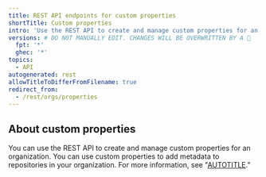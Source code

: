 ```yaml
---
title: REST API endpoints for custom properties
shortTitle: Custom properties
intro: 'Use the REST API to create and manage custom properties for an organization.'
versions: # DO NOT MANUALLY EDIT. CHANGES WILL BE OVERWRITTEN BY A 🤖
  fpt: '*'
  ghec: '*'
topics:
  - API
autogenerated: rest
allowTitleToDifferFromFilename: true
redirect_from:
  - /rest/orgs/properties
---
```


## About custom properties

You can use the REST API to create and manage custom properties for an organization. You can use custom properties to add metadata to repositories in your organization. For more information, see "[AUTOTITLE](/organizations/managing-organization-settings/managing-custom-properties-for-repositories-in-your-organization)."

<!-- Content after this section is automatically generated -->
